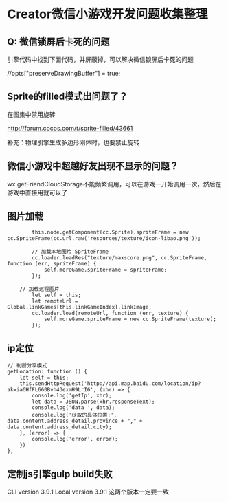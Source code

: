 # Creator微信小游戏开发问题收集整理

## Q: 微信锁屏后卡死的问题 
引擎代码中找到下面代码，并屏蔽掉，可以解决微信锁屏后卡死的问题

//opts["preserveDrawingBuffer"] = true;

## Sprite的filled模式出问题了？
在图集中禁用旋转

http://forum.cocos.com/t/sprite-filled/43661

补充：物理引擎生成多边形刚体时，也要禁止旋转

## 微信小游戏中超越好友出现不显示的问题？
wx.getFriendCloudStorage不能频繁调用，可以在游戏一开始调用一次，然后在游戏中直接用就可以了

## 图片加载

            this.node.getComponent(cc.Sprite).spriteFrame = new cc.SpriteFrame(cc.url.raw('resources/texture/icon-libao.png'));

            // 加载本地图片 SpriteFrame
            cc.loader.loadRes("texture/maxscore.png", cc.SpriteFrame, function (err, spriteFrame) {
                self.moreGame.spriteFrame = spriteFrame;
            });

	    // 加载远程图片
            let self = this;
            let remoteUrl = Global.linkGames[this.linkGameIndex].linkImage;
            cc.loader.load(remoteUrl, function (err, texture) {
                self.moreGame.spriteFrame = new cc.SpriteFrame(texture);
            });

## ip定位
    // 判断分享模式
    getLocation: function () {
        let self = this;
        this.sendHttpRequest('http://api.map.baidu.com/location/ip?ak=ia6HfFL660Bvh43exmH9LrI6', (xhr) => {
            console.log('getIp', xhr);
            let data = JSON.parse(xhr.responseText);
            console.log('data ', data);
            console.log('获取的具体位置:', data.content.address_detail.province + "," + data.content.address_detail.city);
        }, (error) => {
            console.log('error', error);
        })
    },

## 定制js引擎gulp build失败
CLI version 3.9.1
Local version 3.9.1
这两个版本一定要一致
